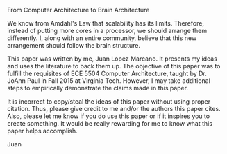 From Computer Architecture to Brain Architecture

We know from Amdahl's Law that scalability has its limits. Therefore, instead of putting more cores in a processor,
we should arrange them differently. I, along with an entire community, believe that this new arrangement should follow 
the brain structure.

This paper was written by me, Juan Lopez Marcano. It presents my ideas and uses the literature to back them up. The 
objective of this paper was to fulfill the requisites of ECE 5504 Computer Architecture, taught by Dr. JoAnn Paul in 
Fall 2015 at Virginia Tech. However, I may take additional steps to empirically demonstrate the claims made in this paper. 

It is incorrect to copy/steal the ideas of this paper without using proper citation. Thus, please give credit to me and/or
the authors this paper cites. Also, please let me know if you do use this paper or if it inspires you to create something.
It would be really rewarding for me to know what this paper helps accomplish.

Juan
